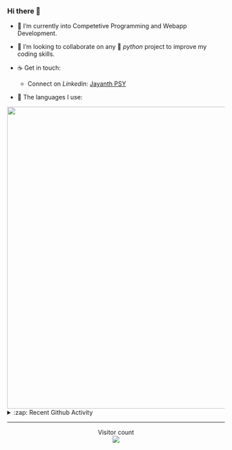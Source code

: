 ### Hi there 👋

- 🌱 I’m currently into Competetive Programming and Webapp Development.

- 👯 I’m looking to collaborate on any :snake: *python* project to improve my coding skills.

- ☕ Get in touch:
  +  Connect on *Linkedin*: [Jayanth PSY](https://www.linkedin.com/in/jayanth-p-b3924812a/)

<!--- ⚡ Fun fact: *Python* is older than *C++* and *Java*. -->

- :memo: The languages I use: 

<img src="https://wakatime.com/share/@j_tesla/149011e6-9106-4535-a236-8e4e71b9551e.png" width="700"/>
<details>
  <summary>:zap: Recent Github Activity</summary>
  
<!--START_SECTION:activity-->
1. 🎉 Merged PR [#3](https://github.com/j-tesla/blog-list-frontend/pull/3) in [j-tesla/blog-list-frontend](https://github.com/j-tesla/blog-list-frontend)
2. 🎉 Merged PR [#5](https://github.com/j-tesla/blog-list-frontend/pull/5) in [j-tesla/blog-list-frontend](https://github.com/j-tesla/blog-list-frontend)
3. 🎉 Merged PR [#4](https://github.com/j-tesla/blog-list-frontend/pull/4) in [j-tesla/blog-list-frontend](https://github.com/j-tesla/blog-list-frontend)
4. 🎉 Merged PR [#2](https://github.com/j-tesla/blog-list-frontend/pull/2) in [j-tesla/blog-list-frontend](https://github.com/j-tesla/blog-list-frontend)
5. 🎉 Merged PR [#1](https://github.com/j-tesla/blog-list-frontend/pull/1) in [j-tesla/blog-list-frontend](https://github.com/j-tesla/blog-list-frontend)
<!--END_SECTION:activity-->

</details>

-----

<p align="center"> 
  Visitor count<br>
  <img src="https://profile-counter.glitch.me/j-tesla/count.svg" />
</p>












<!--
**j-tesla/j-tesla** is a ✨ _special_ ✨ repository because its `README.md` (this file) appears on your GitHub profile.

Here are some ideas to get you started:

- 🔭 I’m currently working on ...
- 🌱 I’m currently learning ...
- 👯 I’m looking to collaborate on ...
- 🤔 I’m looking for help with ...
- 💬 Ask me about ...
- 📫 How to reach me: ...
- 😄 Pronouns: ...
- ⚡ Fun fact: ...
-->

